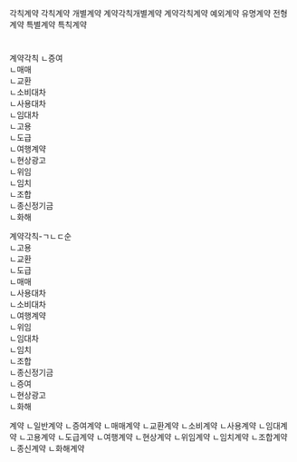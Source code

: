 각칙계약
각칙계약
개별계약
계약각칙개별계약
계약각칙계약
예외계약
유명계약
전형계약
특별계약
특칙계약

#  
계약각칙 
ㄴ증여  
ㄴ매매  
ㄴ교환  
ㄴ소비대차  
ㄴ사용대차  
ㄴ임대차  
ㄴ고용  
ㄴ도급  
ㄴ여행계약  
ㄴ현상광고  
ㄴ위임  
ㄴ임치  
ㄴ조합  
ㄴ종신정기금  
ㄴ화해  

계약각칙-ㄱㄴㄷ순   
ㄴ고용  
ㄴ교환  
ㄴ도급  
ㄴ매매  
ㄴ사용대차  
ㄴ소비대차  
ㄴ여행계약  
ㄴ위임  
ㄴ임대차  
ㄴ임치  
ㄴ조합  
ㄴ종신정기금  
ㄴ증여  
ㄴ현상광고  
ㄴ화해  


계약
ㄴ일반계약
ㄴ증여계약
ㄴ매매계약
ㄴ교환계약
ㄴ소비계약
ㄴ사용계약
ㄴ임대계약
ㄴ고용계약
ㄴ도급계약
ㄴ여행계약
ㄴ현상계약
ㄴ위임계약
ㄴ임치계약
ㄴ조합계약
ㄴ종신계약
ㄴ화해계약
